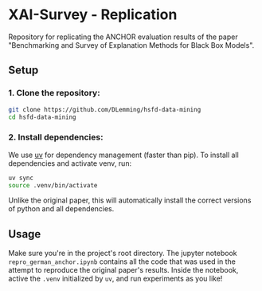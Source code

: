 # XAI-Survey - Replication

Repository for replicating the ANCHOR evaluation results of the paper "Benchmarking and Survey of Explanation Methods for Black Box Models".

## Setup

### 1. Clone the repository:
```sh
git clone https://github.com/DLemming/hsfd-data-mining
cd hsfd-data-mining
```

### 2. Install dependencies:
We use [uv](https://docs.astral.sh/uv/getting-started/installation/) for dependency management (faster than pip). To install all dependencies and activate venv, run:

```sh
uv sync
source .venv/bin/activate
```

Unlike the original paper, this will automatically install the correct versions of python and all dependencies. 

## Usage

Make sure you're in the project's root directory. The jupyter notebook `repro_german_anchor.ipynb` contains all the code that was used in the attempt to reproduce the original paper's results. Inside the notebook, active the `.venv` initialized by `uv`, and run experiments as you like!
